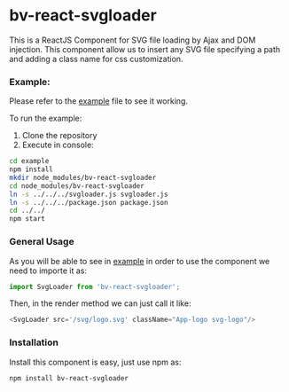 # bv-react-svgloader

This is a ReactJS Component for SVG file loading by Ajax and DOM injection. This component allow us to insert any SVG file specifying a path and adding a class name for css customization.

### Example:

Please refer to the [example](example/src/App.js) file to see it working.

To run the example:
1. Clone the repository
2. Execute in console:
```BASH
cd example
npm install
mkdir node_modules/bv-react-svgloader
cd node_modules/bv-react-svgloader
ln -s ../../../svgloader.js svgloader.js
ln -s ../../../package.json package.json
cd ../../
npm start
```

### General Usage

As you will be able to see in [example](example/src/App.js) in order to use the component we need to importe it as:
```JAVASCRIPT
import SvgLoader from 'bv-react-svgloader';
```

Then, in the render method we can just call it like:

```JAVASCRIPT
<SvgLoader src='/svg/logo.svg' className="App-logo svg-logo"/>
```

### Installation

Install this component is easy, just use npm as:
```BASH
npm install bv-react-svgloader
```
